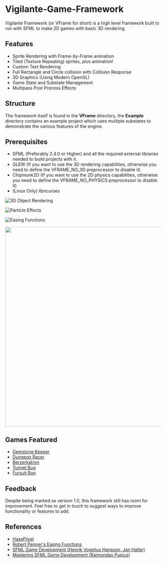 # Vigilante-Game-Framework
Vigilante Framework (or VFrame for short) is a high level framework built to run with SFML to make 2D games with basic 3D rendering.

## Features
* Sprite Rendering with Frame-by-Frame animation
* Tiled (Texture Repeating) sprites, plus animation!
* Custom Text Rendering
* Full Rectangle and Circle collision with Collision Response
* 3D Graphics (Using Modern OpenGL)
* Game State and Substate Management
* Multipass Post Process Effects

## Structure
The framework itself is found in the **VFrame** directory, the **Example** directory contains an example project which uses multiple substates to demonstrate the various features of the engine.

## Prerequisites
* SFML (Preferably 2.4.0 or Higher) and all the required external libraries needed to build projects with it.
* GLEW (If you want to use the 3D rendering capabilities, otherwise you need to define the VFRAME_NO_3D preprocessor to disable it)
* Chipmunk2D (If you want to use the 2D physics capabilities, otherwise you need to define the VFRAME_NO_PHYSICS preprocessor to disable it)
* (Linux Only) libncurses

![3D Object Rendering](https://i.imgur.com/Q5rFUf9.gif)

![Particle Effects](https://i.imgur.com/SsmpZqM.gif)

![Easing Functions](https://i.imgur.com/jABi5k5.gif)

<img src="https://i.imgur.com/hx5WrbM.gif" width="640">

## Games Featured
* [Gemstone Keeper](http://gemstonekeeper.co.uk/)
* [Dungeon Racer](https://gamepopper.itch.io/dungeon-racer)
* [Berzerkatron](https://gamepopper.itch.io/berzerkatron)
* [Tunnel Bug](https://gamepopper.itch.io/tunnel-bug)
* [Fursuit Run](https://gamepopper.itch.io/fursuit-run)

## Feedback
Despite being marked as version 1.0, this framework still has room for improvement. Feel free to get in touch to suggest ways to improve functionality or features to add.

## References
* [HaxeFlixel](https://github.com/HaxeFlixel/flixel)
* [Robert Penner's Easing Functions](http://robertpenner.com/easing/)
* [SFML Game Development (Henrik Vogelius Hansson, Jan Haller)](https://github.com/SFML/SFML-Game-Development-Book)
* [Mastering SFML Game Development (Raimondas Pupius)](https://github.com/PacktPublishing/Mastering-SFML-Game-Development)
